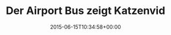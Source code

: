 ---
retweeted: false
source: <a href="http://twitter.com/download/android" rel="nofollow">Twitter for Android</a>
entities:
  user_mentions: []
  urls: []
  symbols: []
  media:
  - expanded_url: https://twitter.com/bascht/status/610395065245151232/photo/1
    indices:
    - '61'
    - '83'
    url: http://t.co/HsHeon4zDq
    media_url: http://pbs.twimg.com/media/CHiPEVkW8AARSaU.jpg
    id_str: '610395054180593664'
    id: '610395054180593664'
    media_url_https: https://pbs.twimg.com/media/CHiPEVkW8AARSaU.jpg
    sizes:
      small:
        w: '680'
        h: '384'
        resize: fit
      large:
        w: '1024'
        h: '579'
        resize: fit
      thumb:
        w: '150'
        h: '150'
        resize: crop
      medium:
        w: '1024'
        h: '579'
        resize: fit
    type: photo
    display_url: pic.twitter.com/HsHeon4zDq
  hashtags: []
display_text_range:
- '0'
- '83'
favorite_count: '1'
id_str: '610395065245151232'
truncated: false
retweet_count: '0'
id: '610395065245151232'
possibly_sensitive: false
created_at: Mon Jun 15 10:34:58 +0000 2015
favorited: false
full_text: |-
  Der Airport Bus zeigt Katzenvideos.
  Riga hat den Bogen raus.
lang: de
extended_entities:
  media:
  - expanded_url: https://twitter.com/bascht/status/610395065245151232/photo/1
    indices:
    - '61'
    - '83'
    url: http://t.co/HsHeon4zDq
    media_url: http://pbs.twimg.com/media/CHiPEVkW8AARSaU.jpg
    id_str: '610395054180593664'
    id: '610395054180593664'
    media_url_https: https://pbs.twimg.com/media/CHiPEVkW8AARSaU.jpg
    sizes:
      small:
        w: '680'
        h: '384'
        resize: fit
      large:
        w: '1024'
        h: '579'
        resize: fit
      thumb:
        w: '150'
        h: '150'
        resize: crop
      medium:
        w: '1024'
        h: '579'
        resize: fit
    type: photo
    display_url: pic.twitter.com/HsHeon4zDq
tags:
- pesos:twitter
date: '2015-06-15T10:34:58+00:00'
src: https://twitter.com/bascht/status/610395065245151232
original_url: https://twitter.com/bascht/status/610395065245151232
type: twitter_tweet
media_url: https://img.bascht.com/twitter/pbs.twimg.com/media/CHiPEVkW8AARSaU.jpg
text: |-
  Der Airport Bus zeigt Katzenvideos.
  Riga hat den Bogen raus.
title: Der Airport Bus zeigt Katzenvid

---